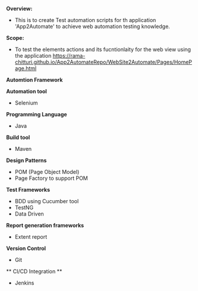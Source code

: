 **Overview:**
- This is to create Test automation scripts for th application 'App2Automate' to achieve web automation testing knowledge.

**Scope:**
- To test the elements actions and its fucntionlaity for the web view using the application https://rama-chitturi.github.io/App2AutomateRepo/WebSite2Automate/Pages/HomePage.html

**Automtion Framework**

**Automation tool**
- Selenium

**Programming Language**
- Java

**Build tool**
- Maven

**Design Patterns**
- POM (Page Object Model)
- Page Factory to support POM
  
**Test Frameworks**
- BDD using Cucumber tool
- TestNG
- Data Driven

**Report generation frameworks**
- Extent report
  
**Version Control**
- Git
  
** CI/CD Integration **
- Jenkins

